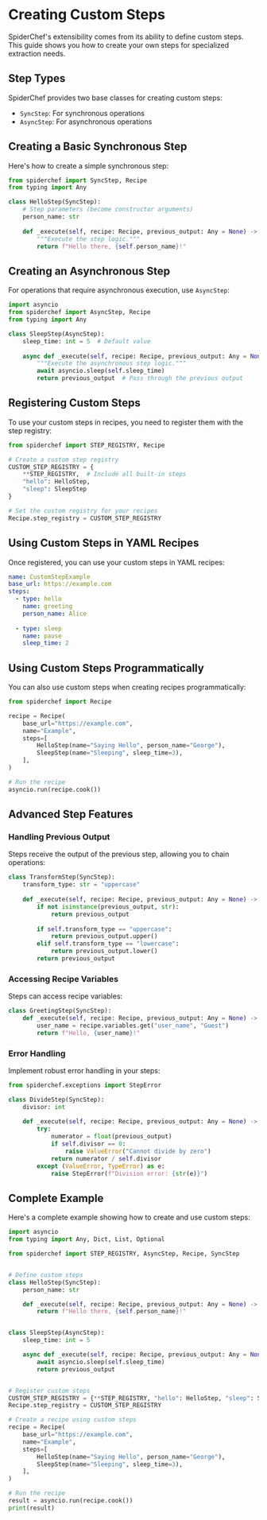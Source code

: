 # Creating Custom Steps

SpiderChef's extensibility comes from its ability to define custom steps. This guide shows you how to create your own steps for specialized extraction needs.

## Step Types

SpiderChef provides two base classes for creating custom steps:

- `SyncStep`: For synchronous operations
- `AsyncStep`: For asynchronous operations

## Creating a Basic Synchronous Step

Here's how to create a simple synchronous step:

```python
from spiderchef import SyncStep, Recipe
from typing import Any

class HelloStep(SyncStep):
    # Step parameters (become constructor arguments)
    person_name: str
    
    def _execute(self, recipe: Recipe, previous_output: Any = None) -> str:
        """Execute the step logic."""
        return f"Hello there, {self.person_name}!"
```

## Creating an Asynchronous Step

For operations that require asynchronous execution, use `AsyncStep`:

```python
import asyncio
from spiderchef import AsyncStep, Recipe
from typing import Any

class SleepStep(AsyncStep):
    sleep_time: int = 5  # Default value
    
    async def _execute(self, recipe: Recipe, previous_output: Any = None) -> Any:
        """Execute the asynchronous step logic."""
        await asyncio.sleep(self.sleep_time)
        return previous_output  # Pass through the previous output
```

## Registering Custom Steps

To use your custom steps in recipes, you need to register them with the step registry:

```python
from spiderchef import STEP_REGISTRY, Recipe

# Create a custom step registry
CUSTOM_STEP_REGISTRY = {
    **STEP_REGISTRY,  # Include all built-in steps
    "hello": HelloStep,
    "sleep": SleepStep
}

# Set the custom registry for your recipes
Recipe.step_registry = CUSTOM_STEP_REGISTRY
```

## Using Custom Steps in YAML Recipes

Once registered, you can use your custom steps in YAML recipes:

```yaml
name: CustomStepExample
base_url: https://example.com
steps:
  - type: hello
    name: greeting
    person_name: Alice
    
  - type: sleep
    name: pause
    sleep_time: 2
```

## Using Custom Steps Programmatically

You can also use custom steps when creating recipes programmatically:

```python
from spiderchef import Recipe

recipe = Recipe(
    base_url="https://example.com",
    name="Example",
    steps=[
        HelloStep(name="Saying Hello", person_name="George"),
        SleepStep(name="Sleeping", sleep_time=3),
    ],
)

# Run the recipe
asyncio.run(recipe.cook())
```

## Advanced Step Features

### Handling Previous Output

Steps receive the output of the previous step, allowing you to chain operations:

```python
class TransformStep(SyncStep):
    transform_type: str = "uppercase"
    
    def _execute(self, recipe: Recipe, previous_output: Any = None) -> Any:
        if not isinstance(previous_output, str):
            return previous_output
            
        if self.transform_type == "uppercase":
            return previous_output.upper()
        elif self.transform_type == "lowercase":
            return previous_output.lower()
        return previous_output
```

### Accessing Recipe Variables

Steps can access recipe variables:

```python
class GreetingStep(SyncStep):
    def _execute(self, recipe: Recipe, previous_output: Any = None) -> str:
        user_name = recipe.variables.get("user_name", "Guest")
        return f"Hello, {user_name}!"
```

### Error Handling

Implement robust error handling in your steps:

```python
from spiderchef.exceptions import StepError

class DivideStep(SyncStep):
    divisor: int
    
    def _execute(self, recipe: Recipe, previous_output: Any = None) -> float:
        try:
            numerator = float(previous_output)
            if self.divisor == 0:
                raise ValueError("Cannot divide by zero")
            return numerator / self.divisor
        except (ValueError, TypeError) as e:
            raise StepError(f"Division error: {str(e)}")
```

## Complete Example

Here's a complete example showing how to create and use custom steps:

```python
import asyncio
from typing import Any, Dict, List, Optional

from spiderchef import STEP_REGISTRY, AsyncStep, Recipe, SyncStep


# Define custom steps
class HelloStep(SyncStep):
    person_name: str

    def _execute(self, recipe: Recipe, previous_output: Any = None) -> str:
        return f"Hello there, {self.person_name}!"


class SleepStep(AsyncStep):
    sleep_time: int = 5

    async def _execute(self, recipe: Recipe, previous_output: Any = None) -> Any:
        await asyncio.sleep(self.sleep_time)
        return previous_output


# Register custom steps
CUSTOM_STEP_REGISTRY = {**STEP_REGISTRY, "hello": HelloStep, "sleep": SleepStep}
Recipe.step_registry = CUSTOM_STEP_REGISTRY

# Create a recipe using custom steps
recipe = Recipe(
    base_url="https://example.com",
    name="Example",
    steps=[
        HelloStep(name="Saying Hello", person_name="George"),
        SleepStep(name="Sleeping", sleep_time=3),
    ],
)

# Run the recipe
result = asyncio.run(recipe.cook())
print(result)
```
